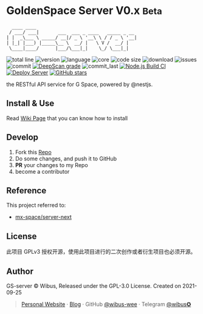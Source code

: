 # GoldenSpace Server V0.x <small>Beta</small>

```
  ____ ____                                     
 / ___/ ___|       ___  ___ _ ____   _____ _ __ 
| |  _\___ \ _____/ __|/ _ \ '__\ \ / / _ \ '__|
| |_| |___) |_____\__ \  __/ |   \ V /  __/ |   
 \____|____/      |___/\___|_|    \_/ \___|_|   
 ```

![total line](https://tokei.rs/b1/github/wibus-wee/GS-server) 
![version](https://img.shields.io/github/package-json/v/wibus-wee/GS-server) 
![language](https://img.shields.io/github/languages/top/wibus-wee/GS-server) 
![core](https://img.shields.io/github/package-json/dependency-version/wibus-wee/GS-server/@nestjs/core) 
![code size](https://img.shields.io/github/languages/code-size/wibus-wee/GS-server) 
![download](https://img.shields.io/github/downloads/wibus-wee/GS-server/total) 
![issues](https://img.shields.io/github/issues/wibus-wee/GS-server) 
![commit](https://img.shields.io/github/commit-activity/m/wibus-wee/GS-server) 
[![DeepScan grade](https://deepscan.io/api/teams/14175/projects/18839/branches/473312/badge/grade.svg)](https://deepscan.io/dashboard#view=project&tid=14175&pid=18839&bid=473312) 
![commit_last](https://img.shields.io/github/last-commit/wibus-wee/GS-server) 
[![Node.js Build CI](https://github.com/wibus-wee/GS-server/actions/workflows/build.yml/badge.svg)](https://github.com/wibus-wee/GS-server/actions/workflows/build.yml) 
[![Deploy Server](https://github.com/wibus-wee/GS-server/actions/workflows/deploy.yml/badge.svg?branch=main)](https://github.com/wibus-wee/GS-server/actions/workflows/deploy.yml) 
[![GitHub stars](https://img.shields.io/github/stars/wibus-wee/GS-server.svg?style=flat)](https://github.com/wibus-wee/GS-server/stargazers)

the RESTful API service for G Space, powered by @nestjs.

## Install & Use

Read [Wiki Page](https://github.com/wibus-wee/GS-server/wiki/Deploy-Server) that you can know how to install

## Develop

1. Fork this [Repo](https://github.com/wibus-wee/GS-server)
2. Do some changes, and push it to GitHub
3. **PR** your changes to my Repo
4. become a contributor

## Reference

This project referred to: 

- [mx-space/server-next](https://github.com/mx-space/server-next)

## License

此项目 GPLv3 授权开源，使用此项目进行的二次创作或者衍生项目也必须开源。

## Author

GS-server © Wibus, Released under the GPL-3.0 License. Created on 2021-09-25

> [Personal Website](http://iucky.cn/) · [Blog](https://blog.iucky.cn/) · GitHub [@wibus-wee](https://github.com/wibus-wee/) · Telegram [@wibus✪](https://t.me/wibus_wee)